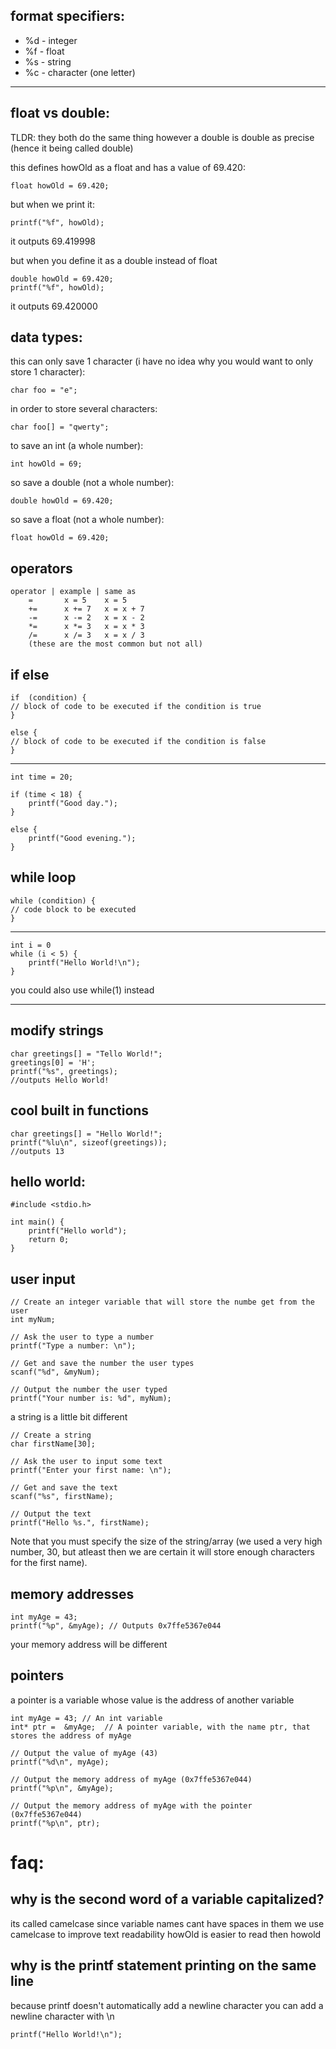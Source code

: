 format specifiers: 
---
- %d - integer
- %f - float
- %s - string
- %c - character (one letter)
---


float vs double:
-

TLDR: they both do the same thing however a double is double as precise (hence it being called double)

this defines howOld as a float and has a value of 69.420:

    float howOld = 69.420;

but when we print it:

    printf("%f", howOld);

it outputs 69.419998

but when you define it as a double instead of float 

    double howOld = 69.420;
	printf("%f", howOld);

it outputs 69.420000

data types:
--------------------------
this can only save 1 character (i have no idea why you would want to only store 1 character):

    char foo = "e";

in order to store several characters:

    char foo[] = "qwerty";

to save an int (a whole number):

    int howOld = 69;

so save a double (not a whole number):

    double howOld = 69.420;
so save a float (not a whole number):

    float howOld = 69.420;

## operators

    operator | example | same as
        =       x = 5    x = 5
        +=      x += 7   x = x + 7
        -=      x -= 2   x = x - 2
        *=      x *= 3   x = x * 3
        /=      x /= 3   x = x / 3
        (these are the most common but not all)
 
 ## if else

    if  (condition) {  
	// block of code to be executed if the condition is true  
	} 
	
	else {  
	// block of code to be executed if the condition is false  
	}
---
    int time = 20;  
	
	if (time < 18) {  
		printf("Good day.");  
	} 
	
	else {  
		printf("Good evening.");  
	}

## while loop

    while (condition) {  
	// code block to be executed
	}
---
	int i = 0
	while (i < 5) {
		printf("Hello World!\n");
	}


you could also use while(1) instead 

---
## modify strings

    char greetings[] = "Tello World!";  
	greetings[0] = 'H';  
	printf("%s", greetings);
	//outputs Hello World!

## cool built in functions

    char greetings[] = "Hello World!";
	printf("%lu\n", sizeof(greetings));
	//outputs 13

hello world:
-------------------

    #include <stdio.h>
    
    int main() {
        printf("Hello world");
        return 0;
    }

## user input

    // Create an integer variable that will store the numbe get from the user  
	int myNum;  
  
	// Ask the user to type a number  
	printf("Type a number: \n");  
  
	// Get and save the number the user types  
	scanf("%d", &myNum);  
  
	// Output the number the user typed  
	printf("Your number is: %d", myNum);

a string is a little bit different

	// Create a string  
	char firstName[30];  
  
	// Ask the user to input some text  
	printf("Enter your first name: \n");  
  
	// Get and save the text  
	scanf("%s", firstName);  
  
	// Output the text  
	printf("Hello %s.", firstName);
Note that you must specify the size of the string/array (we used a very high number, 30, but atleast then we are certain it will store enough characters for the first name).

## memory addresses

    int myAge = 43;  
	printf("%p", &myAge); // Outputs 0x7ffe5367e044
your memory address will be different

## pointers
a pointer is a variable whose value is the address of another variable

    int myAge = 43; // An int variable  
	int* ptr =  &myAge;  // A pointer variable, with the name ptr, that stores the address of myAge  
  
	// Output the value of myAge (43)  
	printf("%d\n", myAge);  
  
	// Output the memory address of myAge (0x7ffe5367e044)  
	printf("%p\n", &myAge);  
  
	// Output the memory address of myAge with the pointer (0x7ffe5367e044)  
	printf("%p\n", ptr);

# faq:
## why is the second word of a variable capitalized?

its called camelcase since variable names cant have spaces in them we use camelcase to improve text readability howOld is easier to read then howold

## why is the printf statement printing on the same line
because printf doesn't automatically add a newline character
you can add a newline character with \n

    printf("Hello World!\n");
